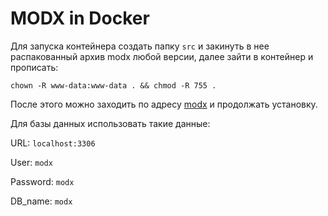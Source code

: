 # MODX in Docker

Для запуска контейнера создать папку `src` и закинуть в нее распакованный 
архив modx любой версии, далее зайти в контейнер и прописать:
```shell
chown -R www-data:www-data . && chmod -R 755 .
```

После этого можно заходить по адресу [modx](http://localhost/setup) и продолжать
установку.

Для базы данных использовать такие данные:

URL: `localhost:3306`

User: `modx`

Password: `modx`

DB_name: `modx`
